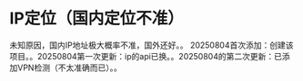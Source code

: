 # IP定位（国内定位不准）
未知原因，国内IP地址极大概率不准，国外还好。。
20250804首次添加：创建该项目。。20250804第一次更新：ip的api已换。。20250804的第二次更新：已添加VPN检测（不太准确而已）。。

